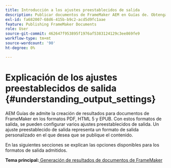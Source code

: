 ```yaml
---
title: Introducción a los ajustes preestablecidos de salida
description: Publicar documentos de FrameMaker AEM en Guías de. Obtenga información sobre cómo generar resultados para documentos de FrameMaker en los formatos PDF, HTML 5 y EPUB.
exl-id: fa682007-68d6-415b-b9c2-acd5d9fc1aae
feature: Publishing FrameMaker Documents
role: User
source-git-commit: 462647f953895f1976af5383124129c3ee869fe9
workflow-type: tm+mt
source-wordcount: '90'
ht-degree: 0%

---
```


# Explicación de los ajustes preestablecidos de salida {#understanding_output_settings}

AEM Guías de admite la creación de resultados para documentos de FrameMaker en los formatos PDF, HTML 5 y EPUB. Con estos formatos de salida, se pueden configurar varios ajustes preestablecidos de salida. Un ajuste preestablecido de salida representa un formato de salida personalizado en el que desea que se publique el contenido.

En las siguientes secciones se explican las opciones disponibles para los formatos de salida admitidos.

**Tema principal:**[ Generación de resultados de documentos de FrameMaker](fm-output-generatation.md)
